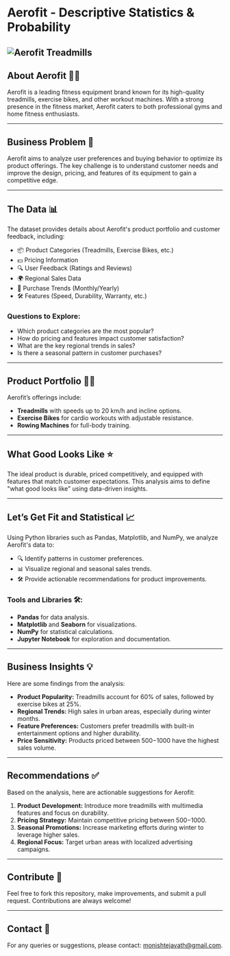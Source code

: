 # Aerofit - Descriptive Statistics & Probability

![Aerofit Treadmills](https://via.placeholder.com/600x300?text=Aerofit+Treadmills)
---

## About Aerofit 🏃‍♂️
Aerofit is a leading fitness equipment brand known for its high-quality treadmills, exercise bikes, and other workout machines. With a strong presence in the fitness market, Aerofit caters to both professional gyms and home fitness enthusiasts.

---

## Business Problem 🤔
Aerofit aims to analyze user preferences and buying behavior to optimize its product offerings. The key challenge is to understand customer needs and improve the design, pricing, and features of its equipment to gain a competitive edge.

---

## The Data 📊
The dataset provides details about Aerofit's product portfolio and customer feedback, including:

- 📦 Product Categories (Treadmills, Exercise Bikes, etc.)
- 💵 Pricing Information
- 🔍 User Feedback (Ratings and Reviews)
- 🌍 Regional Sales Data
- 📅 Purchase Trends (Monthly/Yearly)
- 🛠️ Features (Speed, Durability, Warranty, etc.)

### Questions to Explore:
- Which product categories are the most popular?
- How do pricing and features impact customer satisfaction?
- What are the key regional trends in sales?
- Is there a seasonal pattern in customer purchases?

---

## Product Portfolio 🏋️‍♀️
Aerofit’s offerings include:

- **Treadmills** with speeds up to 20 km/h and incline options.
- **Exercise Bikes** for cardio workouts with adjustable resistance.
- **Rowing Machines** for full-body training.

---

## What Good Looks Like ⭐
The ideal product is durable, priced competitively, and equipped with features that match customer expectations. This analysis aims to define "what good looks like" using data-driven insights.

---

## Let’s Get Fit and Statistical 📈
Using Python libraries such as Pandas, Matplotlib, and NumPy, we analyze Aerofit's data to:

- 🔍 Identify patterns in customer preferences.
- 📊 Visualize regional and seasonal sales trends.
- 🛠️ Provide actionable recommendations for product improvements.

### Tools and Libraries 🛠️:
- **Pandas** for data analysis.
- **Matplotlib** and **Seaborn** for visualizations.
- **NumPy** for statistical calculations.
- **Jupyter Notebook** for exploration and documentation.

---

## Business Insights 💡
Here are some findings from the analysis:

- **Product Popularity:** Treadmills account for 60% of sales, followed by exercise bikes at 25%.
- **Regional Trends:** High sales in urban areas, especially during winter months.
- **Feature Preferences:** Customers prefer treadmills with built-in entertainment options and higher durability.
- **Price Sensitivity:** Products priced between $500-$1000 have the highest sales volume.

---

## Recommendations ✅

Based on the analysis, here are actionable suggestions for Aerofit:

1. **Product Development:** Introduce more treadmills with multimedia features and focus on durability.
2. **Pricing Strategy:** Maintain competitive pricing between $500-$1000.
3. **Seasonal Promotions:** Increase marketing efforts during winter to leverage higher sales.
4. **Regional Focus:** Target urban areas with localized advertising campaigns.

---

## Contribute 🤝
Feel free to fork this repository, make improvements, and submit a pull request. Contributions are always welcome!

---

## Contact 📩
For any queries or suggestions, please contact: [monishtejavath@gmail.com](mailto:monishtejavath@gmail.com).

